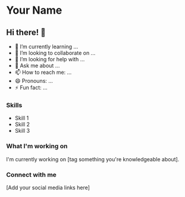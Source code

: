 # Your Name

## Hi there! 👋

- 🌱 I’m currently learning ...
- 👯 I’m looking to collaborate on ...
- 🤔 I’m looking for help with ...
- 💬 Ask me about ...
- 📫 How to reach me: ...
- 😄 Pronouns: ...
- ⚡ Fun fact: ...

### Skills

- Skill 1
- Skill 2
- Skill 3

### What I'm working on

I'm currently working on [tag something you're knowledgeable about].

### Connect with me

[Add your social media links here]
